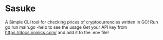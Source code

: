 # Sasuke
A Simple CLI tool for checking prices of cryptocurrencies written in GO!
Run go run main.go -help to see the usage
Get your API key from https://docs.nomics.com/ and add it to the .env file!
